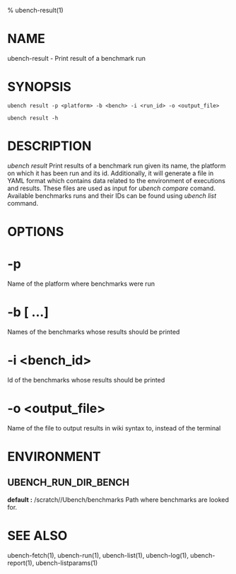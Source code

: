 % ubench-result(1)

# NAME


ubench-result -  Print result of a benchmark run

# SYNOPSIS


    ubench result -p <platform> -b <bench> -i <run_id> -o <output_file>

    ubench result -h

# DESCRIPTION


*ubench result*   Print results of a benchmark run given its name, the platform on which it has been run and its id.
		  Additionally, it will generate a file in YAML format which contains data related to the environment of executions and results.
		  These files are used as input for *ubench compare* comand. 
              Available benchmarks runs and their IDs can be found using *ubench list* command.

# OPTIONS

# -p <platform>
  Name of the platform where benchmarks were run 


# -b <bench> [<bench> ...]
  Names of the benchmarks whose results should be printed


# -i <bench_id>
  Id of the benchmarks whose results should be printed

# -o <output_file>
  Name of the file to output results in wiki syntax to, instead of the terminal

# ENVIRONMENT


## UBENCH_RUN_DIR_BENCH
   **default :** /scratch/<user>/Ubench/benchmarks
   Path where benchmarks are looked for.

# SEE ALSO

ubench-fetch(1), ubench-run(1), ubench-list(1), ubench-log(1), ubench-report(1), ubench-listparams(1)
